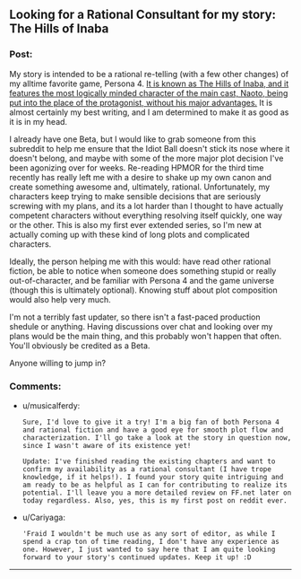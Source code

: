 ## Looking for a Rational Consultant for my story: The Hills of Inaba

### Post:

My story is intended to be a rational re-telling (with a few other changes) of my alltime favorite game, Persona 4.  [It is known as The Hills of Inaba, and it features the most logically minded character of the main cast, Naoto, being put into the place of the protagonist, without his major advantages.](https://www.fanfiction.net/s/10286391/1/The-Hills-of-Inaba)  It is almost certainly my best writing, and I am determined to make it as good as it is in my head.

I already have one Beta, but I would like to grab someone from this subreddit to help me ensure that the Idiot Ball doesn't stick its nose where it doesn't belong, and maybe with some of the more major plot decision I've been agonizing over for weeks.  Re-reading HPMOR for the third time recently has really left me with a desire to shake up my own canon and create something awesome and, ultimately, rational.  Unfortunately, my characters keep trying to make sensible decisions that are seriously screwing with my plans, and its a lot harder than I thought to have actually competent characters without everything resolving itself quickly, one way or the other.  This is also my first ever extended series, so I'm new at actually coming up with these kind of long plots and complicated characters.

Ideally, the person helping me with this would: have read other rational fiction, be able to notice when someone does something stupid or really out-of-character, and be familiar with Persona 4 and the game universe (though this is ultimately optional).  Knowing stuff about plot composition would also help very much.

I'm not a terribly fast updater, so there isn't a fast-paced production shedule or anything.  Having discussions over chat and looking over my plans would be the main thing, and this probably won't happen that often.  You'll obviously be credited as a Beta.

Anyone willing to jump in?

### Comments:

- u/musicalferdy:
  ```
  Sure, I'd love to give it a try! I'm a big fan of both Persona 4 and rational fiction and have a good eye for smooth plot flow and characterization. I'll go take a look at the story in question now, since I wasn't aware of its existence yet!

  Update: I've finished reading the existing chapters and want to confirm my availability as a rational consultant (I have trope knowledge, if it helps!). I found your story quite intriguing and am ready to be as helpful as I can for contributing to realize its potential. I'll leave you a more detailed review on FF.net later on today regardless. Also, yes, this is my first post on reddit ever.
  ```

- u/Cariyaga:
  ```
  'Fraid I wouldn't be much use as any sort of editor, as while I spend a crap ton of time reading, I don't have any experience as one. However, I just wanted to say here that I am quite looking forward to your story's continued updates. Keep it up! :D
  ```

---

